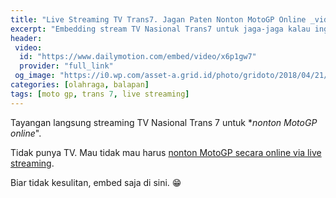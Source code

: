 ```yaml
---
title: "Live Streaming TV Trans7. Jagan Paten Nonton MotoGP Online _video_{:.fa fa-video}"
excerpt: "Embedding stream TV Nasional Trans7 untuk jaga-jaga kalau ingin **nonton MotoGP** saat sedang di jalan"
header:
 video:
  id: "https://www.dailymotion.com/embed/video/x6p1gw7"
  provider: "full_link"
 og_image: "https://i0.wp.com/asset-a.grid.id/photo/gridoto/2018/04/21/4161747480.jpg"
categories: [olahraga, balapan]
tags: [moto gp, trans 7, live streaming]
---
```

Tayangan langsung streaming TV Nasional Trans 7 untuk **nonton MotoGP online*".

Tidak punya TV. Mau tidak mau harus [nonton MotoGP secara online via live streaming](/olahraga/livestreaming-trans-7-motogp/).

Biar tidak kesulitan, embed saja di sini. 😁
